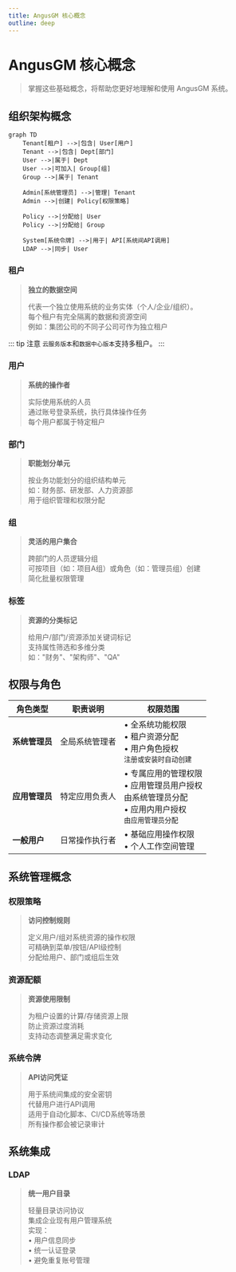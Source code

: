 ```yaml
---
title: AngusGM 核心概念
outline: deep
---
```


# AngusGM 核心概念

> 掌握这些基础概念，将帮助您更好地理解和使用 AngusGM 系统。

## 组织架构概念

```mermaid
graph TD
    Tenant[租户] -->|包含| User[用户]
    Tenant -->|包含| Dept[部门]
    User -->|属于| Dept
    User -->|可加入| Group[组]
    Group -->|属于| Tenant
    
    Admin[系统管理员] -->|管理| Tenant
    Admin -->|创建| Policy[权限策略]
    
    Policy -->|分配给| User
    Policy -->|分配给| Group
    
    System[系统令牌] -->|用于| API[系统间API调用]
    LDAP -->|同步| User
```

### 租户
> **独立的数据空间**
>
> 代表一个独立使用系统的业务实体（个人/企业/组织）。  
> 每个租户有完全隔离的数据和资源空间  
> 例如：集团公司的不同子公司可作为独立租户

::: tip 注意
`云服务版本`和`数据中心版本`支持多租户。
:::

### 用户
> **系统的操作者**
>
> 实际使用系统的人员  
> 通过账号登录系统，执行具体操作任务  
> 每个用户都属于特定租户

### 部门
> **职能划分单元**
>
> 按业务功能划分的组织结构单元  
> 如：财务部、研发部、人力资源部  
> 用于组织管理和权限分配

### 组
> **灵活的用户集合**
>
> 跨部门的人员逻辑分组  
> 可按项目（如：项目A组）或角色（如：管理员组）创建  
> 简化批量权限管理

### 标签
> **资源的分类标记**
>
> 给用户/部门/资源添加关键词标记  
> 支持属性筛选和多维分类  
> 如："财务"、"架构师"、"QA"

## 权限与角色

| 角色类型 | 职责说明 | 权限范围                                                               |
|---------|---------|--------------------------------------------------------------------|
| **系统管理员** | 全局系统管理者 | • 全系统功能权限<br>• 租户资源分配<br>• 用户角色授权<br>`注册或安装时自动创建`                  |
| **应用管理员** | 特定应用负责人 | • 专属应用的管理权限<br>• 应用管理员用户授权<br>由系统管理员分配<br>• 应用内用户授权<br>`由应用管理员分配`|
| **一般用户** | 日常操作执行者 | • 基础应用操作权限<br>• 个人工作空间管理                                           |

## 系统管理概念

### 权限策略
> **访问控制规则**
>
> 定义用户/组对系统资源的操作权限  
> 可精确到菜单/按钮/API级控制  
> 分配给用户、部门或组后生效

### 资源配额
> **资源使用限制**
>
> 为租户设置的计算/存储资源上限  
> 防止资源过度消耗  
> 支持动态调整满足需求变化

### 系统令牌
> **API访问凭证**
>
> 用于系统间集成的安全密钥  
> 代替用户进行API调用  
> 适用于自动化脚本、CI/CD系统等场景  
> 所有操作都会被记录审计

## 系统集成

### LDAP
> **统一用户目录**
>
> 轻量目录访问协议  
> 集成企业现有用户管理系统  
> 实现：  
> • 用户信息同步  
> • 统一认证登录  
> • 避免重复账号管理  

